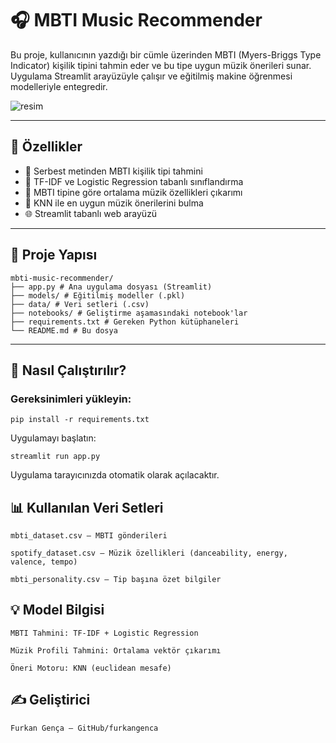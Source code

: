 # 🎧 MBTI Music Recommender

Bu proje, kullanıcının yazdığı bir cümle üzerinden MBTI (Myers-Briggs Type Indicator) kişilik tipini tahmin eder ve bu tipe uygun müzik önerileri sunar. Uygulama Streamlit arayüzüyle çalışır ve eğitilmiş makine öğrenmesi modelleriyle entegredir.

![resim](https://github.com/user-attachments/assets/864dfcc2-d988-4178-bb16-1e152e534c06)

---

## 🚀 Özellikler

- 📜 Serbest metinden MBTI kişilik tipi tahmini
- 🧠 TF-IDF ve Logistic Regression tabanlı sınıflandırma
- 🎼 MBTI tipine göre ortalama müzik özellikleri çıkarımı
- 🤖 KNN ile en uygun müzik önerilerini bulma
- 🌐 Streamlit tabanlı web arayüzü

---

## 📁 Proje Yapısı

```
mbti-music-recommender/
├── app.py # Ana uygulama dosyası (Streamlit)
├── models/ # Eğitilmiş modeller (.pkl)
├── data/ # Veri setleri (.csv)
├── notebooks/ # Geliştirme aşamasındaki notebook'lar
├── requirements.txt # Gereken Python kütüphaneleri
└── README.md # Bu dosya
```

---

## 🧪 Nasıl Çalıştırılır?

### Gereksinimleri yükleyin:

```
pip install -r requirements.txt
```

Uygulamayı başlatın:

```
streamlit run app.py
```

Uygulama tarayıcınızda otomatik olarak açılacaktır.

## 📊 Kullanılan Veri Setleri

    mbti_dataset.csv – MBTI gönderileri

    spotify_dataset.csv – Müzik özellikleri (danceability, energy, valence, tempo)

    mbti_personality.csv – Tip başına özet bilgiler

## 💡 Model Bilgisi

    MBTI Tahmini: TF-IDF + Logistic Regression

    Müzik Profili Tahmini: Ortalama vektör çıkarımı

    Öneri Motoru: KNN (euclidean mesafe)


## ✍️ Geliştirici

    Furkan Gença – GitHub/furkangenca


